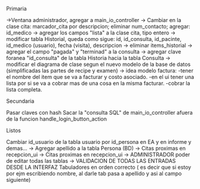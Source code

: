 Primaria

->Ventana administrador, agregar a main_io_controller
-> Cambiar en la clase cita: marcador_cita por descripcion; eliminar  num_contacto; agregar: id_medico
-> agregar los campos "lista" a la clase cita, tipo entero
-> modificar tabla Historial, queda como sigue: id, id_consulta, id_pacinte, id_medico (usuario), fecha (visita), descripcion
-> eliminar items_historial
-> agregar el campo "pagada" y "terminad" a la consulta
-> agregar clave foranea "id_consulta" de la tabla Historia hacia la tabla Consulta
-> modificar el diagrama de clase segun el nuevo modelo de la base de datos (simplificadas las partes de recipe y examen)
-> idea modelo factura:
    -tener el nombre del item que se va a facturar y costo asociado.
    -en el ui tener una lista por si se va a cobrar mas de una cosa en la misma facturar.
    -cobrar la lista completa.

Secundaria

Pasar claves con hash
Sacar la "consulta SQL" de main_io_controller afuera de la funcion handle_login_button_action


Listos

Cambiar id_usuario de la tabla usuario por id_persona en EA y en informe y demas...
-> Agregar apellido a la tabla Persona (BD)
-> Citas proximas en recepcion_ui
-> Citas proximas en recepcion_ui
-> ADMINISTRADOR poder de editar todas las tablas
-> VALIDACION DE TODAS LAS ENTRADAS DESDE LA INTERFAZ
Tabuladores en orden correcto ( es decir que si estoy por ejm escribiendo nombre, al darle tab pasa a apellido y asi al campo siguiente)
